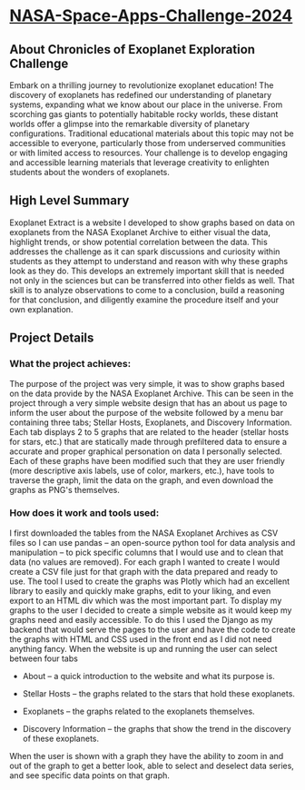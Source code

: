 # [NASA-Space-Apps-Challenge-2024](https://www.spaceappschallenge.org/nasa-space-apps-2024/find-a-team/data-crunch/?tab=project)

## About Chronicles of Exoplanet Exploration Challenge
Embark on a thrilling journey to revolutionize exoplanet education! The discovery of exoplanets has redefined our understanding of planetary systems, expanding what we know about our place in the universe. From scorching gas giants to potentially habitable rocky worlds, these distant worlds offer a glimpse into the remarkable diversity of planetary configurations. Traditional educational materials about this topic may not be accessible to everyone, particularly those from underserved communities or with limited access to resources. Your challenge is to develop engaging and accessible learning materials that leverage creativity to enlighten students about the wonders of exoplanets.

## High Level Summary

Exoplanet Extract is a website I developed to show graphs based on data on exoplanets from the NASA Exoplanet Archive to either visual the data, highlight trends, or show potential correlation between the data. This addresses the challenge as it can spark discussions and curiosity within students as they attempt to understand and reason with why these graphs look as they do. This develops an extremely important skill that is needed not only in the sciences but can be transferred into other fields as well. That skill is to analyze observations to come to a conclusion, build a reasoning for that conclusion, and diligently examine the procedure itself and your own explanation.


## Project Details
### What the project achieves:
The purpose of the project was very simple, it was to show graphs based on the data provide by the NASA Exoplanet Archive. This can be seen in the project through a very simple website design that has an about us page to inform the user about the purpose of the website followed by a menu bar containing three tabs; Stellar Hosts, Exoplanets, and Discovery Information. Each tab displays 2 to 5 graphs that are related to the header (stellar hosts for stars, etc.) that are statically made through prefiltered data to ensure a accurate and proper graphical personation on data I personally selected. Each of these graphs have been modified such that they are user friendly (more descriptive axis labels, use of color, markers, etc.), have tools to traverse the graph, limit the data on the graph, and even download the graphs as PNG's themselves.

### How does it work and tools used:
I first downloaded the tables from the NASA Exoplanet Archives as CSV files so I can use pandas – an open-source python tool for data analysis and manipulation – to pick specific columns that I would use and to clean that data (no values are removed). For each graph I wanted to create I would create a CSV file just for that graph with the data prepared and ready to use. The tool I used to create the graphs was Plotly which had an excellent library to easily and quickly make graphs, edit to your liking, and even export to an HTML div which was the most important part. To display my graphs to the user I decided to create a simple website as it would keep my graphs need and easily accessible. To do this I used the Django as my backend that would serve the pages to the user and have the code to create the graphs with HTML and CSS used in the front end as I did not need anything fancy. When the website is up and running the user can select between four tabs

+ About – a quick introduction to the website and what its purpose is.

+ Stellar Hosts – the graphs related to the stars that hold these exoplanets.

+ Exoplanets – the graphs related to the exoplanets themselves.

+ Discovery Information – the graphs that show the trend in the discovery of these exoplanets.

When the user is shown with a graph they have the ability to zoom in and out of the graph to get a better look, able to select and deselect data series, and see specific data points on that graph.

